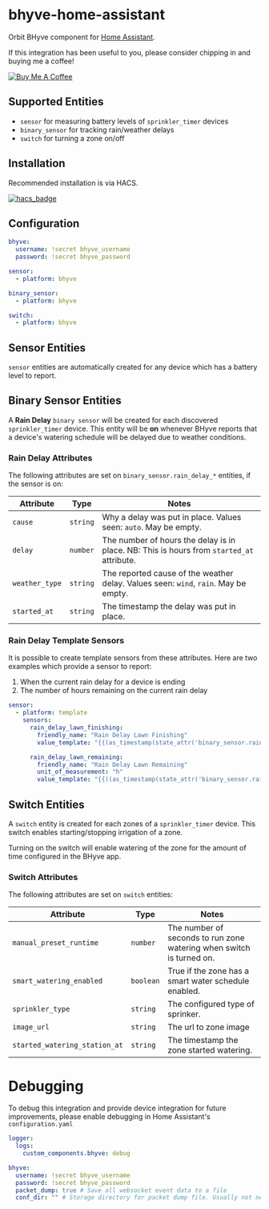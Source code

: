# bhyve-home-assistant

Orbit BHyve component for [Home Assistant](https://www.home-assistant.io/).

If this integration has been useful to you, please consider chipping in and buying me a coffee!

<a href="https://www.buymeacoffee.com/sebr" target="_blank"><img src="https://www.buymeacoffee.com/assets/img/custom_images/orange_img.png" alt="Buy Me A Coffee"></a>

## Supported Entities

- `sensor` for measuring battery levels of `sprinkler_timer` devices
- `binary_sensor` for tracking rain/weather delays
- `switch` for turning a zone on/off

## Installation

Recommended installation is via HACS.

[![hacs_badge](https://img.shields.io/badge/HACS-Default-orange.svg)](https://github.com/custom-components/hacs)

## Configuration

```yaml
bhyve:
  username: !secret bhyve_username
  password: !secret bhyve_password

sensor:
  - platform: bhyve

binary_sensor:
  - platform: bhyve

switch:
  - platform: bhyve
```

## Sensor Entities

`sensor` entities are automatically created for any device which has a battery level to report.

## Binary Sensor Entities

A **Rain Delay** `binary sensor` will be created for each discovered `sprinkler_timer` device. This entity will be **on** whenever BHyve reports that a device's watering schedule will be delayed due to weather conditions.

### Rain Delay Attributes

The following attributes are set on `binary_sensor.rain_delay_*` entities, if the sensor is on:

| Attribute      | Type     | Notes                                                                                     |
| -------------- | -------- | ----------------------------------------------------------------------------------------- |
| `cause`        | `string` | Why a delay was put in place. Values seen: `auto`. May be empty.                          |
| `delay`        | `number` | The number of hours the delay is in place. NB: This is hours from `started_at` attribute. |
| `weather_type` | `string` | The reported cause of the weather delay. Values seen: `wind`, `rain`. May be empty.       |
| `started_at`   | `string` | The timestamp the delay was put in place.                                                 |

### Rain Delay Template Sensors

It is possible to create template sensors from these attributes. Here are two examples which provide a sensor to report:

1. When the current rain delay for a device is ending
2. The number of hours remaining on the current rain delay

```yaml
sensor:
  - platform: template
    sensors:
      rain_delay_lawn_finishing:
        friendly_name: "Rain Delay Lawn Finishing"
        value_template: "{{(as_timestamp(state_attr('binary_sensor.rain_delay_lawn', 'started_at')) + state_attr('binary_sensor.rain_delay_lawn', 'delay') * 3600) | timestamp_local }}"

      rain_delay_lawn_remaining:
        friendly_name: "Rain Delay Lawn Remaining"
        unit_of_measurement: "h"
        value_template: "{{((as_timestamp(state_attr('binary_sensor.rain_delay_lawn', 'started_at')) + state_attr('binary_sensor.rain_delay_lawn', 'delay') * 3600 - as_timestamp(now())) / 3600) | round(0) }}"
```

## Switch Entities

A `switch` entity is created for each zones of a `sprinkler_timer` device. This switch enables starting/stopping irrigation of a zone.

Turning on the switch will enable watering of the zone for the amount of time configured in the BHyve app.

### Switch Attributes

The following attributes are set on `switch` entities:

| Attribute                     | Type      | Notes                                                                |
| ----------------------------- | --------- | -------------------------------------------------------------------- |
| `manual_preset_runtime`       | `number`  | The number of seconds to run zone watering when switch is turned on. |
| `smart_watering_enabled`      | `boolean` | True if the zone has a smart water schedule enabled.                 |
| `sprinkler_type`              | `string`  | The configured type of sprinker.                                     |
| `image_url`                   | `string`  | The url to zone image                                                |
| `started_watering_station_at` | `string`  | The timestamp the zone started watering.                             |

# Debugging

To debug this integration and provide device integration for future improvements, please enable debugging in Home Assistant's `configuration.yaml`

```yaml
logger:
  logs:
    custom_components.bhyve: debug

bhyve:
  username: !secret bhyve_username
  password: !secret bhyve_password
  packet_dump: true # Save all websocket event data to a file
  conf_dir: "" # Storage directory for packet dump file. Usually not needed, defaults to hass_config_dir/.bhyve
```
